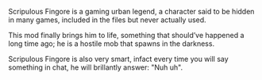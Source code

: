 Scripulous Fingore is a gaming urban legend, a character said to be hidden in many games, included in the files but never actually used.

This mod finally brings him to life, something that should’ve happened a long time ago; he is a hostile mob that spawns in the darkness.

Scripulous Fingore is also very smart, infact every time you will say something in chat, he will brillantly answer: "Nuh uh".